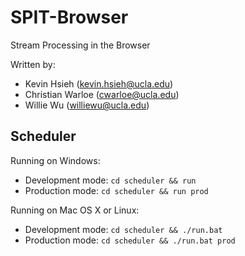 # SPIT-Browser

Stream Processing in the Browser

Written by:

- Kevin Hsieh (kevin.hsieh@ucla.edu)
- Christian Warloe (cwarloe@ucla.edu)
- Willie Wu (williewu@ucla.edu)

## Scheduler

Running on Windows:

- Development mode: `cd scheduler && run`
- Production mode: `cd scheduler && run prod`

Running on Mac OS X or Linux:

- Development mode: `cd scheduler && ./run.bat` 
- Production mode: `cd scheduler && ./run.bat prod`
